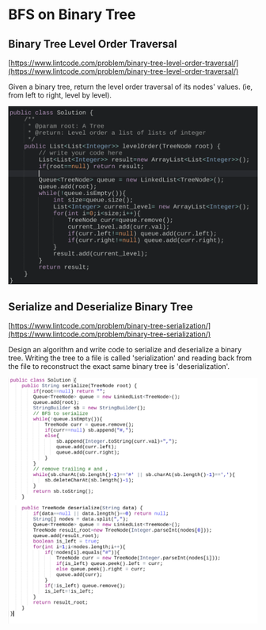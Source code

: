 # BFS on Binary Tree

## Binary Tree Level Order Traversal

[https://www.lintcode.com/problem/binary-tree-level-order-traversal/](https://www.lintcode.com/problem/binary-tree-level-order-traversal/)

Given a binary tree, return the level order traversal of its nodes' values. \(ie, from left to right, level by level\).

![](../.gitbook/assets/screenshot-2018-06-16-at-11.15.49-am.png)

## Serialize and Deserialize Binary Tree

[https://www.lintcode.com/problem/binary-tree-serialization/](https://www.lintcode.com/problem/binary-tree-serialization/)

Design an algorithm and write code to serialize and deserialize a binary tree. Writing the tree to a file is called 'serialization' and reading back from the file to reconstruct the exact same binary tree is 'deserialization'.

![](../.gitbook/assets/image%20%282%29.png)

